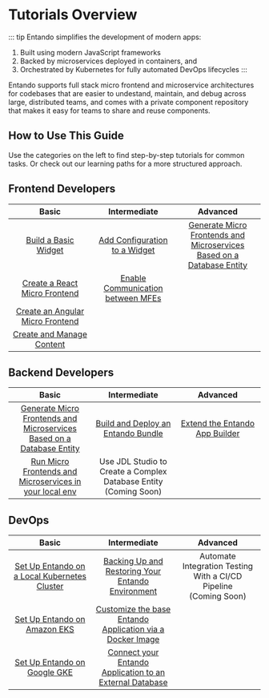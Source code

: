 # Tutorials Overview

::: tip Entando simplifies the development of modern apps:

1. Built using modern JavaScript frameworks
2. Backed by microservices deployed in containers, and
3. Orchestrated by Kubernetes for fully automated DevOps lifecycles
:::

Entando supports full stack micro frontend and microservice architectures for codebases that are easier to undestand, maintain, and debug across large, distributed teams, and comes with a private component repository that makes it easy for teams to share and reuse components.

## How to Use This Guide

Use the categories on the left to find step-by-step tutorials for common tasks. Or check out our learning paths for a more structured approach.

## Frontend Developers

<style>
table th:first-of-type {
    width: 33%;
}
table th:nth-of-type(2) {
    width: 33%;
}
table th:nth-of-type(3) {
    width: 34%;
}
</style>

| Basic | Intermediate | Advanced
| :-: | :-: | :-:
| [Build a Basic Widget](./cms/app-builder/hello-world.md)| [Add Configuration to a Widget](./micro-frontends/widget-configuration.md)| [Generate Micro Frontends and Microservices Based on a Database Entity](./backend-developers/generate-microservices-and-micro-frontends.md) | 
| [Create a React Micro Frontend](./micro-frontends/react.md) | [Enable Communication between MFEs](./micro-frontends/communication.md) | 
| [Create an Angular Micro Frontend](./micro-frontends/angular.md) | | 
| [Create and Manage Content](./cms/content-tutorial.md)| |


## Backend Developers

| Basic | Intermediate | Advanced
| :-: | :-: | :-:
| [Generate Micro Frontends and Microservices Based on a Database Entity](./backend-developers/generate-microservices-and-micro-frontends.md) | [Build and Deploy an Entando Bundle](./backend-developers/build-and-deploy.md) | [Extend the Entando App Builder](./customize-the-platform/extend-app-builder.md)|
| [Run Micro Frontends and Microservices in your local env](./backend-developers/run-local.md) | Use JDL Studio to Create a Complex Database Entity (Coming Soon) | 

## DevOps

| Basic | Intermediate | Advanced
| :-: | :-: | :-:
| [Set Up Entando on a Local Kubernetes Cluster](../docs/getting-started/) | [Backing Up and Restoring Your Entando Environment](./devops/backing-up-and-restoring-your-environment.md) | Automate Integration Testing With a CI/CD Pipeline <br> (Coming Soon)
| [Set Up Entando on Amazon EKS](./devops/installation/elastic-kubernetes-service/eks-install.md) | [Customize the base Entando Application via a Docker Image](./devops/build-core-image.md) |
| [Set Up Entando on Google GKE](./devops/installation/google-cloud-platform/) |[Connect your Entando Application to an External Database](./devops/external-database/) | 
